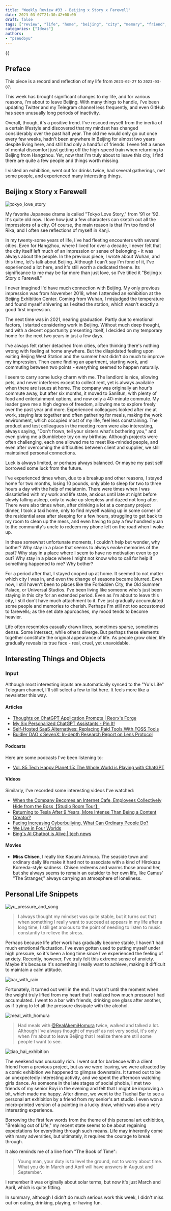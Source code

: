```yaml
---
title: "Weekly Review #33 - Beijing x Story x Farewell"
date: 2023-03-07T21:30:42+08:00
draft: false
tags: ["review", "life", "home", "beijing", "city", "memory", "friend", "work", "wine"]
categories: ["Ideas"]
authors:
- "pseudoyu"
---
```


{{<audio src="audios/christmas_song_english_version.mp3" caption="'クリスマスソング (English Cover) - Matt Cab'" >}}

## Preface

This piece is a record and reflection of my life from `2023-02-27` to `2023-03-07`.

This week has brought significant changes to my life, and for various reasons, I'm about to leave Beijing. With many things to handle, I've been updating Twitter and my Telegram channel less frequently, and even GitHub has seen unusually long periods of inactivity.

Overall, though, it's a positive trend. I've rescued myself from the inertia of a certain lifestyle and discovered that my mindset has changed considerably over the past half year. The old me would only go out once every few weeks, hadn't been anywhere in Beijing for almost two years despite living here, and still had only a handful of friends. I even felt a sense of mental discomfort just getting off the high-speed train when returning to Beijing from Hangzhou. Yet, now that I'm truly about to leave this city, I find there are quite a few people and things worth missing.

I visited an exhibition, went out for drinks twice, had several gatherings, met some people, and experienced many interesting things.

## Beijing x Story x Farewell

![tokyo_love_story](https://image.pseudoyu.com/images/tokyo_love_story.png)

My favorite Japanese drama is called "Tokyo Love Story," from '91 or '92. It's quite old now. I love how just a few characters can sketch out all the impressions of a city. Of course, the main reason is that I'm too fond of Rika, and I often see reflections of myself in Kanji.

In my twenty-some years of life, I've had fleeting encounters with several cities. Even for Hangzhou, where I lived for over a decade, I never felt that the city itself left much of an impression or sense of belonging - it was always about the people. In the previous piece, I wrote about Wuhan, and this time, let's talk about Beijing. Although I can't say I'm fond of it, I've experienced a lot here, and it's still worth a dedicated theme. Its significance to me may be far more than just love, so I've titled it "Beijing x Story x Farewell."

I never imagined I'd have much connection with Beijing. My only previous impression was from November 2018, when I attended an exhibition at the Beijing Exhibition Center. Coming from Wuhan, I misjudged the temperature and found myself shivering as I exited the station, which wasn't exactly a good first impression.

The next time was in 2021, nearing graduation. Partly due to emotional factors, I started considering work in Beijing. Without much deep thought, and with a decent opportunity presenting itself, I decided on my temporary home for the next two years in just a few days.

I've always felt rather detached from cities, often thinking there's nothing wrong with feeling at home anywhere. But the dilapidated feeling upon exiting Beijing West Station and the summer heat didn't do much to improve my impression. Then came finding an apartment, starting work, and commuting between two points - everything seemed to happen naturally.

I seem to carry some lucky charm with me. The landlord is nice, allowing pets, and never interferes except to collect rent, yet is always available when there are issues at home. The company was originally an hour's commute away, but after six months, it moved to Sanlitun, with plenty of food and entertainment options, and now only a 40-minute commute. My leader gave me a high degree of freedom, allowing me to explore freely over the past year and more. Experienced colleagues looked after me at work, staying late together and often gathering for meals, making the work environment, which occupied most of my life, feel less constraining. The product and test colleagues in the meeting room were also interesting, always saying, "Don't frown, tell your sisters what's bothering you," and even giving me a Bumblebee toy on my birthday. Although projects were often challenging, each one allowed me to meet like-minded people, and even after overcoming the difficulties between client and supplier, we still maintained personal connections.

Luck is always limited, or perhaps always balanced. Or maybe my past self borrowed some luck from the future.

I've experienced times when, due to a breakup and other reasons, I stayed home for two months, losing 10 pounds, only able to sleep for two to three hours a day with the help of melatonin. There were times when I was dissatisfied with my work and life state, anxious until late at night before slowly falling asleep, only to wake up sleepless and dazed not long after. There were also times when, after drinking a lot at a company project dinner, I took a taxi home, only to find myself waking up in some corner of the residential area after sleeping for a few hours, struggling to get back to my room to clean up the mess, and even having to pay a few hundred yuan to the community's uncle to redeem my phone left on the road when I woke up.

In these somewhat unfortunate moments, I couldn't help but wonder, why bother? Why stay in a place that seems to always evoke memories of the past? Why stay in a place where I seem to have no motivation even to go out? Why stay in a place where I might not know who to call for help if something happened to me? Why bother?

For a period after that, I stayed cooped up at home. It seemed to not matter which city I was in, and even the change of seasons became blurred. Even now, I still haven't been to places like the Forbidden City, the Old Summer Palace, or Universal Studios. I've been living like someone who's just been staying in this city for an extended period. Even as I'm about to leave this city, I still don't have much attachment to it. I've just gradually accumulated some people and memories to cherish. Perhaps I'm still not too accustomed to farewells; as the set date approaches, my mood tends to become heavier.

Life often resembles casually drawn lines, sometimes sparse, sometimes dense. Some intersect, while others diverge. But perhaps these elements together constitute the original appearance of life. As people grow older, life gradually reveals its true face - real, cruel, yet unavoidable.

## Interesting Things and Objects

### Input

Although most interesting inputs are automatically synced to the "Yu's Life" Telegram channel, I'll still select a few to list here. It feels more like a newsletter this way.

#### Articles

- [Thoughts on ChatGPT Application Prompts | Reorx's Forge](https://reorx.com/makers-daily/004-prompts-and-parameters-transparancy/)
- [My Six Personalized ChatGPT Assistants - Pin It!](https://pinchlime.com/newsletters/my-six-chatgpt-assistants/)
- [Self-Hosted SaaS Alternatives: Replacing Paid Tools With FOSS Tools](https://tedium.co/2023/03/04/self-hosted-saas-app-alternatives/)
- [Buidler DAO x SevenX: In-depth Research Report on Lens Protocol](https://mp.weixin.qq.com/s/HISBmicZ-6szM6RY4ZWZyw)

#### Podcasts

Here are some podcasts I've been listening to:

- [Vol. 85 Tech Happy Planet 15: The Whole World is Playing with ChatGPT](https://www.listennotes.com/e/d16868cff59a4e86b20867f6d54910bf)

#### Videos

Similarly, I've recorded some interesting videos I've watched:

- [When the Company Becomes an Internet Cafe, Employees Collectively Hide from the Boss【Studio Room Tour】](https://www.bilibili.com/video/BV1284y1E7my/)
- [Returning to Tesla After 9 Years, More Intense Than Being a Content Creator?](https://www.bilibili.com/video/BV1Ag4y1n75Y/)
- [Facing Increasing Cyberbullying, What Can Ordinary People Do?](https://www.bilibili.com/video/BV1oX4y1S7ru/)
- [We Live in Four Worlds](https://www.bilibili.com/video/BV1vA411y7qi/)
- [Bing's AI Chatbot is Alive | tech news](https://www.youtube.com/watch?v=LGOd1w02i2Y)

#### Movies

- **Miss Chisen**, I really like Kasumi Arimura. The seaside town and ordinary daily life make it hard not to associate with a kind of Hirokazu Koreeda-style sadness. Chisen redeems and warms those around her, but she always seems to remain an outsider to her own life, like Camus' "The Stranger," always carrying an atmosphere of loneliness.

## Personal Life Snippets

![yu_pressure_and_song](https://image.pseudoyu.com/images/yu_pressure_and_song.png)

> I always thought my mindset was quite stable, but it turns out that when something I really want to succeed at appears in my life after a long time, I still get anxious to the point of needing to listen to music constantly to relieve the stress.

Perhaps because life after work has gradually become stable, I haven't had much emotional fluctuation. I've even gotten used to putting myself under high pressure, so it's been a long time since I've experienced the feeling of anxiety. Recently, however, I've truly felt this extreme sense of anxiety. Maybe it's because it's something I really want to achieve, making it difficult to maintain a calm attitude.

![bar_with_rain](https://image.pseudoyu.com/images/bar_with_rain.jpg)

Fortunately, it turned out well in the end. It wasn't until the moment when the weight truly lifted from my heart that I realized how much pressure I had accumulated. I went to a bar with friends, drinking one glass after another, as if trying to let all the pressure dissipate with the alcohol.

![meal_with_homura](https://image.pseudoyu.com/images/meal_with_homura.png)

> Had meals with [@RealAkemiHomura](https://twitter.com/RealAkemiHomura) twice, walked and talked a lot. Although I've always thought of myself as not very social, it's only when I'm about to leave Beijing that I realize there are still some people I want to see.

![tiao_hai_exhibition](https://image.pseudoyu.com/images/tiao_hai_exhibition.jpg)

The weekend was unusually rich. I went out for barbecue with a client friend from a previous project, but as we were leaving, we were attracted by a comic exhibition we happened to glimpse downstairs. It turned out to be an unexpectedly interesting activity, and we spent the afternoon watching girls dance. As someone in the late stages of social phobia, I met two friends of my senior Boyi in the evening and felt that I might be improving a bit, which made me happy. After dinner, we went to the Tiaohai Bar to see a personal art exhibition by a friend from my senior's art studio. I even won a micro-printed version of a painting in a lucky draw, which was also a very interesting experience.

Borrowing the first few words from the theme of this personal art exhibition, "Breaking out of Life," my recent state seems to be about regaining expectations for everything through such means. Life may inherently come with many adversities, but ultimately, it requires the courage to break through.

It also reminds me of a line from "The Book of Time":

> Young man, your duty is to level the ground, not to worry about time. What you do in March and April will have answers in August and September.

I remember it was originally about solar terms, but now it's just March and April, which is quite fitting.

In summary, although I didn't do much serious work this week, I didn't miss out on eating, drinking, playing, or having fun.
